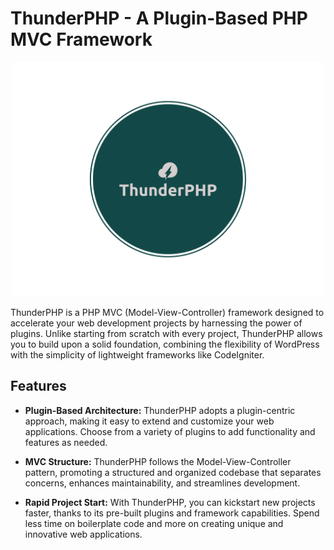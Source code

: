 # ThunderPHP - A Plugin-Based PHP MVC Framework

<div align="center">
  <img src="logo.png" alt="ThunderPHP Logo" width="500">
</div>

ThunderPHP is a PHP MVC (Model-View-Controller) framework designed to accelerate your web development projects by harnessing the power of plugins. Unlike starting from scratch with every project, ThunderPHP allows you to build upon a solid foundation, combining the flexibility of WordPress with the simplicity of lightweight frameworks like CodeIgniter.

## Features

- **Plugin-Based Architecture:** ThunderPHP adopts a plugin-centric approach, making it easy to extend and customize your web applications. Choose from a variety of plugins to add functionality and features as needed.

- **MVC Structure:** ThunderPHP follows the Model-View-Controller pattern, promoting a structured and organized codebase that separates concerns, enhances maintainability, and streamlines development.

- **Rapid Project Start:** With ThunderPHP, you can kickstart new projects faster, thanks to its pre-built plugins and framework capabilities. Spend less time on boilerplate code and more on creating unique and innovative web applications.

